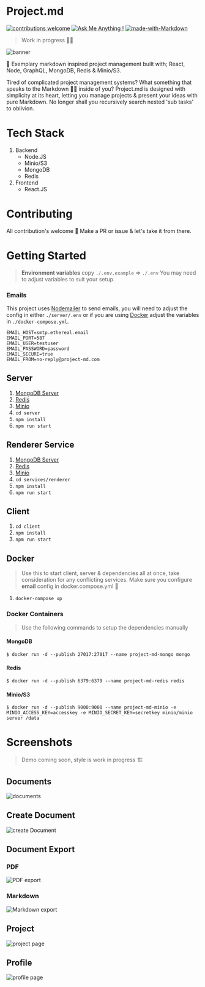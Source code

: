 # Project.md

[![contributions welcome](https://img.shields.io/badge/contributions-welcome-brightgreen.svg?style=flat)](https://github.com/danstarns/project.md) [![Ask Me Anything !](https://img.shields.io/badge/Ask%20me-anything-1abc9c.svg)](https://github.com/danstarns/project.md/issues) [![made-with-Markdown](https://img.shields.io/badge/Made%20with-Markdown-1f425f.svg)](http://commonmark.org)

> Work in progress 👷‍♂️

![banner](./assets/banner.png)

📝 Exemplary markdown inspired project management built with; React, Node, GraphQL, MongoDB, Redis & Minio/S3.

Tired of complicated project management systems? What something that speaks to the Markdown 🐱‍👤 inside of you? Project.md is designed with simplicity at its heart, letting you manage projects & present your ideas with pure Markdown. No longer shall you recursively search nested 'sub tasks' to oblivion.

# Tech Stack
1. Backend
    * Node.JS
    * Minio/S3
    * MongoDB
    * Redis
3. Frontend
    * React.JS

# Contributing 
All contribution's welcome 🍺 Make a PR or issue & let's take it from there. 

# Getting Started
> **Environment variables** copy `./.env.example` => `./.env` You may need to adjust variables to suit your setup.

### Emails
This project uses [Nodemailer](https://nodemailer.com/about/) to send emails, you will need to adjust the config in either `./server/.env` or if you are using [Docker](#docker) adjust the variables in `./docker-compose.yml`.

```
EMAIL_HOST=smtp.ethereal.email
EMAIL_PORT=587
EMAIL_USER=testuser
EMAIL_PASSWORD=password
EMAIL_SECURE=true
EMAIL_FROM=no-reply@project-md.com
```

## Server 
1. [MongoDB Server](https://www.mongodb.com/)
2. [Redis](https://redis.io/)
3. [Minio](https://min.io/)
4. `cd server`
5. `npm install`
6. `npm run start`

## Renderer Service
1. [MongoDB Server](https://www.mongodb.com/)
2. [Redis](https://redis.io/)
3. [Minio](https://min.io/)
4. `cd services/renderer`
5. `npm install`
6. `npm run start`

## Client 
1. `cd client`
2. `npm install`
3. `npm run start`

## Docker
> Use this to start client, server & dependencies all at once, take consideration for any conflicting services. Make sure you configure **email** config in docker.compose.yml 🐳

1. `docker-compose up`

### Docker Containers
> Use the following commands to setup the dependencies manually

#### MongoDB
```
$ docker run -d --publish 27017:27017 --name project-md-mongo mongo 
```

#### Redis
```
$ docker run -d --publish 6379:6379 --name project-md-redis redis
```

#### Minio/S3
```
$ docker run -d --publish 9000:9000 --name project-md-minio -e MINIO_ACCESS_KEY=accesskey -e MINIO_SECRET_KEY=secretkey minio/minio server /data
```

# Screenshots
> Demo coming soon, style is work in progress 🏗

## Documents
![documents](./assets/documents.sneek.png)

## Create Document
![create Document](./assets/create-document.sneek.png)

## Document Export
### PDF
![PDF export](./assets/pdf-export.gif)
### Markdown
![Markdown export](./assets/markdown-export.gif)

## Project
![project page](./assets/project-sneek.png)

## Profile
![profile page](./assets/profile-sneek.png)
